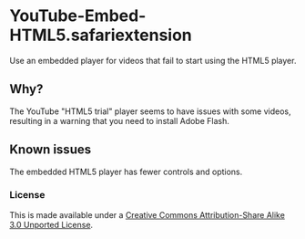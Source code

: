 YouTube-Embed-HTML5.safariextension
===================================

Use an embedded player for videos that fail to start using the HTML5 player.

## Why?
The YouTube "HTML5 trial" player seems to have issues with some videos, resulting in a warning that you need to install Adobe Flash.

## Known issues
The embedded HTML5 player has fewer controls and options.

### License
This is made available under a [Creative Commons Attribution-Share Alike 3.0 Unported License](http://creativecommons.org/licenses/by-sa/3.0).
